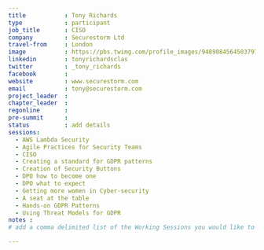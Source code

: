 ```yaml
---
title           : Tony Richards
type            : participant
job_title       : CISO
company         : Securestorm Ltd
travel-from     : London
image           : https://pbs.twimg.com/profile_images/948908456450379777/1KF4KsBw_400x400.jpg
linkedin        : tonyrichardsclas
twitter         : _tony_richards
facebook        :
website         : www.securestorm.com
email           : tony@securestorm.com
project_leader  :
chapter_leader  :
regonline       :
pre-summit      :
status          : add details
sessions:
  - AWS Lambda Security
  - Agile Practices for Security Teams
  - CISO
  - Creating a standard for GDPR patterns
  - Creation of Security Buttons
  - DPO how to become one
  - DPO what to expect
  - Getting more women in Cyber-security
  - A seat at the table
  - Hands-on GDPR Patterns
  - Using Threat Models for GDPR
notes :
# add a comma delimited list of the Working Sessions you would like to attend in the meta above (use the session's title) e.g. sessions: Security Playbooks Diagrams, Hackathon Daily Sessions

---
```


<!-- put more details about participant here -->
